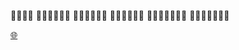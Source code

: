 :rose::rose::rose::rose:
:rose::rose::rose::rose::rose::rose:
:rose::rose::seedling::rose::rose::rose:
:rose::rose::seedling::rose::rose::rose:
:rose::rose::seedling::rose::rose::rose::rose:
:rose::rose::seedling::rose::rose::rose::rose:

[:globe_with_meridians:](http://heliqin.github.com)
